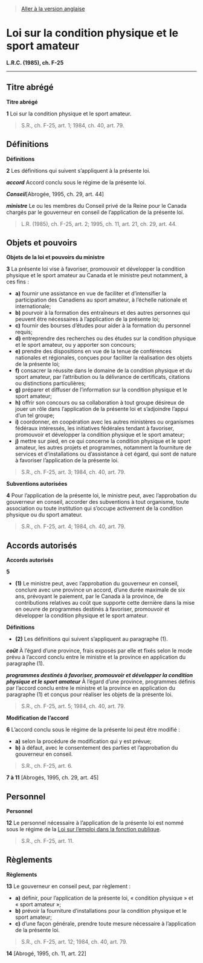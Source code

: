 > [Aller à la version anglaise](/en/Acts/Revised%20Statutes%20of%20Canada/F/F-25.md)

# Loi sur la condition physique et le sport amateur

**L.R.C. (1985), ch. F-25**


----------



## Titre abrégé



**Titre abrégé**

**1**  Loi sur la condition physique et le sport amateur.
> S.R., ch. F-25, art. 1; 1984, ch. 40, art. 79.





## Définitions



**Définitions**

**2** Les définitions qui suivent s’appliquent à la présente loi.

***accord*** Accord conclu sous le régime de la présente loi.

***Conseil***[Abrogée, 1995, ch. 29, art. 44]

***ministre*** Le ou les membres du Conseil privé de la Reine pour le Canada chargés par le gouverneur en conseil de l’application de la présente loi.
> L.R. (1985), ch. F-25, art. 2; 1995, ch. 11, art. 21, ch. 29, art. 44.





## Objets et pouvoirs



**Objets de la loi et pouvoirs du ministre**

**3** La présente loi vise à favoriser, promouvoir et développer la condition physique et le sport amateur au Canada et le ministre peut notamment, à ces fins :
- **a)** fournir une assistance en vue de faciliter et d’intensifier la participation des Canadiens au sport amateur, à l’échelle nationale et internationale;
- **b)** pourvoir à la formation des entraîneurs et des autres personnes qui peuvent être nécessaires à l’application de la présente loi;
- **c)** fournir des bourses d’études pour aider à la formation du personnel requis;
- **d)** entreprendre des recherches ou des études sur la condition physique et le sport amateur, ou y apporter son concours;
- **e)** prendre des dispositions en vue de la tenue de conférences nationales et régionales, conçues pour faciliter la réalisation des objets de la présente loi;
- **f)** consacrer la réussite dans le domaine de la condition physique et du sport amateur, par l’attribution ou la délivrance de certificats, citations ou distinctions particulières;
- **g)** préparer et diffuser de l’information sur la condition physique et le sport amateur;
- **h)** offrir son concours ou sa collaboration à tout groupe désireux de jouer un rôle dans l’application de la présente loi et s’adjoindre l’appui d’un tel groupe;
- **i)** coordonner, en coopération avec les autres ministères ou organismes fédéraux intéressés, les initiatives fédérales tendant à favoriser, promouvoir et développer la condition physique et le sport amateur;
- **j)** mettre sur pied, en ce qui concerne la condition physique et le sport amateur, les autres projets et programmes, notamment la fourniture de services et d’installations ou d’assistance à cet égard, qui sont de nature à favoriser l’application de la présente loi.
> S.R., ch. F-25, art. 3; 1984, ch. 40, art. 79.





**Subventions autorisées**

**4** Pour l’application de la présente loi, le ministre peut, avec l’approbation du gouverneur en conseil, accorder des subventions à tout organisme, toute association ou toute institution qui s’occupe activement de la condition physique ou du sport amateur.
> S.R., ch. F-25, art. 4; 1984, ch. 40, art. 79.





## Accords autorisés



**Accords autorisés**

**5** 

- **(1)** Le ministre peut, avec l’approbation du gouverneur en conseil, conclure avec une province un accord, d’une durée maximale de six ans, prévoyant le paiement, par le Canada à la province, de contributions relatives au coût que supporte cette dernière dans la mise en oeuvre de programmes destinés à favoriser, promouvoir et développer la condition physique et le sport amateur.

**Définitions**

- **(2)** Les définitions qui suivent s’appliquent au paragraphe (1).

***coût*** À l’égard d’une province, frais exposés par elle et fixés selon le mode prévu à l’accord conclu entre le ministre et la province en application du paragraphe (1).

***programmes destinés à favoriser, promouvoir et développer la condition physique et le sport amateur*** À l’égard d’une province, programmes définis par l’accord conclu entre le ministre et la province en application du paragraphe (1) et conçus pour réaliser les objets de la présente loi.
> S.R., ch. F-25, art. 5; 1984, ch. 40, art. 79.





**Modification de l’accord**

**6** L’accord conclu sous le régime de la présente loi peut être modifié :
- **a)** selon la procédure de modification qui y est prévue;
- **b)** à défaut, avec le consentement des parties et l’approbation du gouverneur en conseil.
> S.R., ch. F-25, art. 6.




**7 à 11** [Abrogés, 1995, ch. 29, art. 45]




## Personnel



**Personnel**

**12** Le personnel nécessaire à l’application de la présente loi est nommé sous le régime de la [Loi sur l’emploi dans la fonction publique](/fr/Lois/Lois%20du%20Canada/2003/ch.%2022,%20art.%2012%20et%2013%20.md).
> S.R., ch. F-25, art. 11.





## Règlements



**Règlements**

**13** Le gouverneur en conseil peut, par règlement :
- **a)** définir, pour l’application de la présente loi, « condition physique » et « sport amateur »;
- **b)** prévoir la fourniture d’installations pour la condition physique et le sport amateur;
- **c)** d’une façon générale, prendre toute mesure nécessaire à l’application de la présente loi.
> S.R., ch. F-25, art. 12; 1984, ch. 40, art. 79.




**14** [Abrogé, 1995, ch. 11, art. 22]


